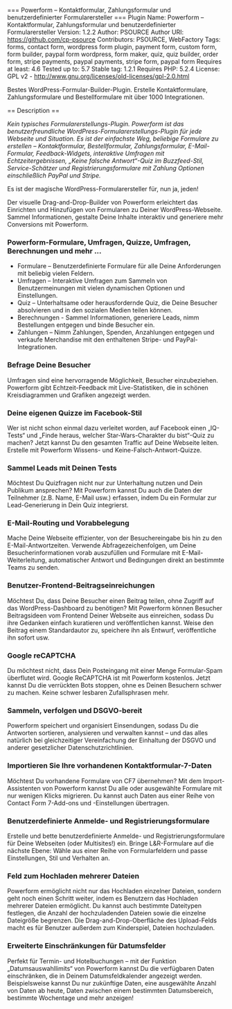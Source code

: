 === Powerform – Kontaktformular, Zahlungsformular und benutzerdefinierter Formularersteller ===
Plugin Name: Powerform – Kontaktformular, Zahlungsformular und benutzerdefinierter Formularersteller
Version: 1.2.2
Author: PSOURCE
Author URI: https://github.com/cp-psource
Contributors: PSOURCE, WebFactory
Tags: forms, contact form, wordpress form plugin, payment form, custom form, form builder, paypal form wordpress, form maker, quiz, quiz builder, order form, stripe payments, paypal payments, stripe form, paypal form
Requires at least: 4.6
Tested up to: 5.7
Stable tag: 1.2.1
Requires PHP: 5.2.4
License: GPL v2 - http://www.gnu.org/licenses/old-licenses/gpl-2.0.html

Bestes WordPress-Formular-Builder-Plugin. Erstelle Kontaktformulare, Zahlungsformulare und Bestellformulare mit über 1000 Integrationen.

== Description ==

*Kein typisches Formularerstellungs-Plugin. Powerform ist das benutzerfreundliche WordPress-Formularerstellungs-Plugin für jede Webseite und Situation. Es ist der einfachste Weg, beliebige Formulare zu erstellen – Kontaktformular, Bestellformular, Zahlungsformular, E-Mail-Formular, Feedback-Widgets, interaktive Umfragen mit Echtzeitergebnissen, „Keine falsche Antwort“-Quiz im Buzzfeed-Stil, Service-Schätzer und Registrierungsformulare mit Zahlung Optionen einschließlich PayPal und Stripe.*

Es ist der magische WordPress-Formularersteller für, nun ja, jeden!

Der visuelle Drag-and-Drop-Builder von Powerform erleichtert das Einrichten und Hinzufügen von Formularen zu Deiner WordPress-Webseite. Sammel Informationen, gestalte Deine Inhalte interaktiv und generiere mehr Conversions mit Powerform.



### Powerform-Formulare, Umfragen, Quizze, Umfragen, Berechnungen und mehr ...
- Formulare – Benutzerdefinierte Formulare für alle Deine Anforderungen mit beliebig vielen Feldern.
- Umfragen – Interaktive Umfragen zum Sammeln von Benutzermeinungen mit vielen dynamischen Optionen und Einstellungen.
- Quiz – Unterhaltsame oder herausfordernde Quiz, die Deine Besucher absolvieren und in den sozialen Medien teilen können.
- Berechnungen - Sammel Informationen, generiere Leads, nimm Bestellungen entgegen und binde Besucher ein.
- Zahlungen – Nimm Zahlungen, Spenden, Anzahlungen entgegen und verkaufe Merchandise mit den enthaltenen Stripe- und PayPal-Integrationen.


### Befrage Deine Besucher

Umfragen sind eine hervorragende Möglichkeit, Besucher einzubeziehen. Powerform gibt Echtzeit-Feedback mit Live-Statistiken, die in schönen Kreisdiagrammen und Grafiken angezeigt werden.

### Deine eigenen Quizze im Facebook-Stil

Wer ist nicht schon einmal dazu verleitet worden, auf Facebook einen „IQ-Tests“ und „Finde heraus, welcher Star-Wars-Charakter du bist“-Quiz zu machen? Jetzt kannst Du den gesamten Traffic auf Deine Webseite leiten. Erstelle mit Powerform Wissens- und Keine-Falsch-Antwort-Quizze.

### Sammel Leads mit Deinen Tests

Möchtest Du Quizfragen nicht nur zur Unterhaltung nutzen und Dein Publikum ansprechen? Mit Powerform kannst Du auch die Daten der Teilnehmer (z.B. Name, E-Mail usw.) erfassen, indem Du ein Formular zur Lead-Generierung in Dein Quiz integrierst.

### E-Mail-Routing und Vorabbelegung

Mache Deine Webseite effizienter, von der Besuchereingabe bis hin zu den E-Mail-Antwortzeiten. Verwende Abfragezeichenfolgen, um Deine Besucherinformationen vorab auszufüllen und Formulare mit E-Mail-Weiterleitung, automatischer Antwort und Bedingungen direkt an bestimmte Teams zu senden.

### Benutzer-Frontend-Beitragseinreichungen
Möchtest Du, dass Deine Besucher einen Beitrag teilen, ohne Zugriff auf das WordPress-Dashboard zu benötigen? Mit Powerform können Besucher Beitragsideen vom Frontend Deiner Webseite aus einreichen, sodass Du ihre Gedanken einfach kuratieren und veröffentlichen kannst. Weise den Beitrag einem Standardautor zu, speichere ihn als Entwurf, veröffentliche ihn sofort usw.

### Google reCAPTCHA

Du möchtest nicht, dass Dein Posteingang mit einer Menge Formular-Spam überflutet wird. Google ReCAPTCHA ist mit Powerform kostenlos. Jetzt kannst Du die verrückten Bots stoppen, ohne es Deinen Besuchern schwer zu machen. Keine schwer lesbaren Zufallsphrasen mehr.

### Sammeln, verfolgen und DSGVO-bereit

Powerform speichert und organisiert Einsendungen, sodass Du die Antworten sortieren, analysieren und verwalten kannst – und das alles natürlich bei gleichzeitiger Vereinfachung der Einhaltung der DSGVO und anderer gesetzlicher Datenschutzrichtlinien.

### Importieren Sie Ihre vorhandenen Kontaktformular-7-Daten

Möchtest Du vorhandene Formulare von CF7 übernehmen? Mit dem Import-Assistenten von Powerform kannst Du alle oder ausgewählte Formulare mit nur wenigen Klicks migrieren. Du kannst auch Daten aus einer Reihe von Contact Form 7-Add-ons und -Einstellungen übertragen.

### Benutzerdefinierte Anmelde- und Registrierungsformulare

Erstelle und bette benutzerdefinierte Anmelde- und Registrierungsformulare für Deine Webseiten (oder Multisites!) ein. Bringe L&R-Formulare auf die nächste Ebene: Wähle aus einer Reihe von Formularfeldern und passe Einstellungen, Stil und Verhalten an.

### Feld zum Hochladen mehrerer Dateien

Powerform ermöglicht nicht nur das Hochladen einzelner Dateien, sondern geht noch einen Schritt weiter, indem es Benutzern das Hochladen mehrerer Dateien ermöglicht. Du kannst auch bestimmte Dateitypen festlegen, die Anzahl der hochzuladenden Dateien sowie die einzelne Dateigröße begrenzen. Die Drag-and-Drop-Oberfläche des Upload-Felds macht es für Benutzer außerdem zum Kinderspiel, Dateien hochzuladen.

### Erweiterte Einschränkungen für Datumsfelder

Perfekt für Termin- und Hotelbuchungen – mit der Funktion „Datumsauswahllimits“ von Powerform kannst Du die verfügbaren Daten einschränken, die in Deinem Datumsfeldkalender angezeigt werden. Beispielsweise kannst Du nur zukünftige Daten, eine ausgewählte Anzahl von Daten ab heute, Daten zwischen einem bestimmten Datumsbereich, bestimmte Wochentage und mehr anzeigen!
